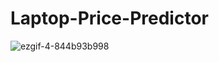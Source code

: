 # Laptop-Price-Predictor

![ezgif-4-844b93b998](https://github.com/RyanSilva2004/Laptop-Price-Predictor/assets/137909008/818c25fb-9d74-4298-87e8-137193029317)
